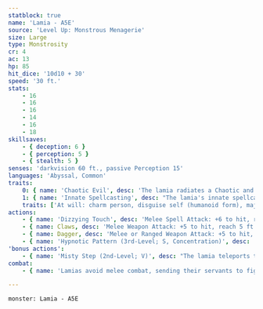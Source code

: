 ```yaml
---
statblock: true
name: 'Lamia - A5E'
source: 'Level Up: Monstrous Menagerie'
size: Large
type: Monstrosity
cr: 4
ac: 13
hp: 85
hit_dice: '10d10 + 30'
speed: '30 ft.'
stats:
    - 16
    - 16
    - 16
    - 14
    - 16
    - 18
skillsaves:
    - { deception: 6 }
    - { perception: 5 }
    - { stealth: 5 }
senses: 'darkvision 60 ft., passive Perception 15'
languages: 'Abyssal, Common'
traits:
    0: { name: 'Chaotic Evil', desc: 'The lamia radiates a Chaotic and Evil aura.' }
    1: { name: 'Innate Spellcasting', desc: "The lamia's innate spellcasting ability is Charisma (spell save DC 14). It can innately cast the following spells, requiring no material components." }
    traits: ['At will: charm person, disguise self (humanoid form), major image, misty step', '1/day each: geas, hallucinatory terrain, hypnotic pattern, scrying']
actions:
    - { name: 'Dizzying Touch', desc: 'Melee Spell Attack: +6 to hit, reach 5 ft., one creature. Hit: The target is magically charmed for 1 hour or until it takes damage. While charmed in this way, it has disadvantage on Wisdom saving throws and ability checks.' }
    - { name: Claws, desc: 'Melee Weapon Attack: +5 to hit, reach 5 ft., one target. Hit: 17 (4d6 + 3) slashing damage.' }
    - { name: Dagger, desc: 'Melee or Ranged Weapon Attack: +5 to hit, reach 5 ft. or range 20/60 ft., one target. Hit: 5 (1d4 + 3) piercing damage, and the target makes a DC 13 Constitution saving throw. On a failure, the target takes 10 (3d6) poison damage and is poisoned for 1 hour.' }
    - { name: 'Hypnotic Pattern (3rd-Level; S, Concentration)', desc: 'A swirling pattern of light appears at a point within 120 feet. Each creature within 10 feet of the pattern that can see it makes a DC 14 Wisdom saving throw. On a failure, the creature is charmed for 1 minute. While charmed, the creature is incapacitated and its Speed is 0. The effect ends on a creature if it takes damage or if another creature uses an action to shake it out of its daze.' }
'bonus actions':
    - { name: 'Misty Step (2nd-Level; V)', desc: "The lamia teleports to an unoccupied space it can see within 30 feet. The lamia can't cast this spell and a 1st-level or higher spell on the same turn." }
combat:
    - { name: 'Lamias avoid melee combat, sending their servants to fight for them while they use hypnotic pattern and throw daggers at their enemies from a distance', desc: 'When cornered, they claw their foe and escape with misty step.' }

---
```

```statblock
monster: Lamia - A5E
```
